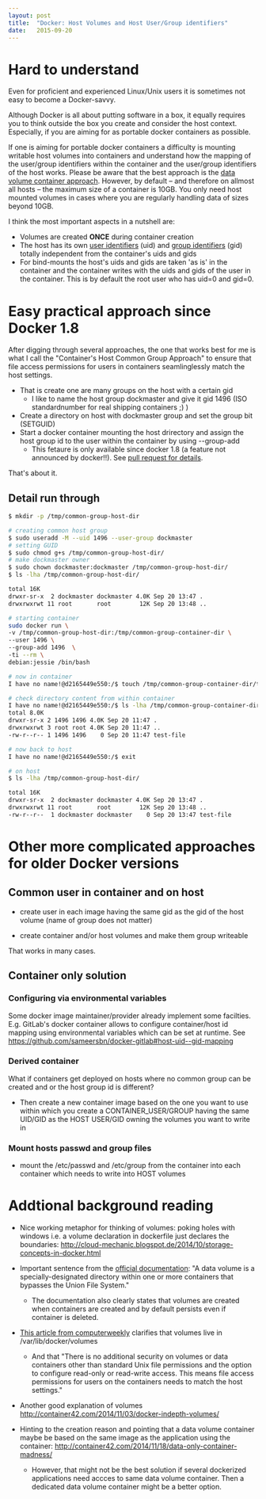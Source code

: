 ```yaml
---
layout: post
title:  "Docker: Host Volumes and Host User/Group identifiers"
date:   2015-09-20
---
```



# Hard to understand

Even for proficient and experienced Linux/Unix users it is sometimes
not easy to become a Docker-savvy.

Although Docker is all about putting software in a box, it equally
requires you to think outside the box you create and consider the host
context. Especially, if you are aiming for as portable docker
containers as possible.

If one is aiming for portable docker containers a difficulty is
mounting writable host volumes into containers and understand how the
mapping of the user/group identifiers within the container and the
user/group identifiers of the host works. Please be aware that the
best approach is the
[data volume container approach](https://docs.docker.com/userguide/dockervolumes/#creating-and-mounting-a-data-volume-container). However,
by default &ndash; and therefore on allmost all hosts &ndash; the
maximum size of a container is 10GB. You only need host mounted
volumes in cases where you are regularly handling data of sizes beyond
10GB.

I think the most important aspects in a nutshell are:

* Volumes are created **ONCE** during container creation
* The host has its own
[user identifiers](https://en.wikipedia.org/wiki/User_identifier)
(uid) and
[group identifiers](https://en.wikipedia.org/wiki/Group_identifier)
(gid) totally independent from the container's uids and gids
* For bind-mounts the host's uids and gids are taken 'as is' in the
  container and the container writes with the uids and gids of the
  user in the container. This is by default the root user who has
  uid=0 and gid=0.

# Easy practical approach since Docker 1.8

After digging through several approaches, the one that works best for
me is what I call the 
"Container's Host Common Group Approach" to ensure that file access
permissions for users in containers seamlinglessly match the host
settings.

* That is create one are many groups on the host with a certain gid
    * I like to name the host group dockmaster and give it gid 1496
      (ISO standardnumber for real shipping containers ;) )
* Create a directory on host with dockmaster group and set the group
  bit (SETGUID)
* Start a docker container mounting the host drirectory and assign the
host group id to the user within the container by using --group-add
  * This fetaure is only available since docker 1.8 (a feature not
announced by docker!!). See [pull request for details](https://github.com/docker/docker/pull/10717). 

That's about it.

## Detail run through


```bash
$ mkdir -p /tmp/common-group-host-dir

# creating common host group
$ sudo useradd -M --uid 1496 --user-group dockmaster
# setting GUID
$ sudo chmod g+s /tmp/common-group-host-dir/
# make dockmaster owner
$ sudo chown dockmaster:dockmaster /tmp/common-group-host-dir/
$ ls -lha /tmp/common-group-host-dir/

total 16K
drwxr-sr-x  2 dockmaster dockmaster 4.0K Sep 20 13:47 .
drwxrwxrwt 11 root       root        12K Sep 20 13:48 ..

# starting container 
sudo docker run \
-v /tmp/common-group-host-dir:/tmp/common-group-container-dir \
--user 1496 \
--group-add 1496  \
-ti --rm \
debian:jessie /bin/bash

# now in container
I have no name!@d2165449e550:/$ touch /tmp/common-group-container-dir/test-file

# check directory content from within container
I have no name!@d2165449e550:/$ ls -lha /tmp/common-group-container-dir/
total 8.0K
drwxr-sr-x 2 1496 1496 4.0K Sep 20 11:47 .
drwxrwxrwt 3 root root 4.0K Sep 20 11:47 ..
-rw-r--r-- 1 1496 1496    0 Sep 20 11:47 test-file

# now back to host
I have no name!@d2165449e550:/$ exit

# on host
$ ls -lha /tmp/common-group-host-dir/

total 16K
drwxr-sr-x  2 dockmaster dockmaster 4.0K Sep 20 13:47 .
drwxrwxrwt 11 root       root        12K Sep 20 13:48 ..
-rw-r--r--  1 dockmaster dockmaster    0 Sep 20 13:47 test-file
```


# Other more complicated approaches for older Docker versions

## Common user in container and on host

* create user in each image having the same gid as the gid of the host
volume (name of group does not matter)

* create container and/or host volumes and make them group writeable

That works in many cases.

## Container only solution

### Configuring via environmental variables 

Some docker image maintainer/provider already implement some
facilties. E.g. GitLab's docker container allows to configure
container/host id mapping using environmental variables which can be
set at runtime. See
https://github.com/sameersbn/docker-gitlab#host-uid--gid-mapping

### Derived container

What if containers get deployed on hosts where no common group can be
created and or the host group id is different?

* Then create a new container image based on the one you want to use
  within which you create a CONTAINER_USER/GROUP having the same
  UID/GID as the HOST USER/GID owning the volumes you want to write in

### Mount hosts passwd and group files

* mount the /etc/passwd and /etc/group from the container into each
  container which needs to write into HOST volumes

  
# Addtional background reading

* Nice working metaphor for thinking of volumes: poking holes with
  windows i.e. a volume declaration in dockerfile just declares the
  boundaries:
  http://cloud-mechanic.blogspot.de/2014/10/storage-concepts-in-docker.html

* Important sentence from the
[official documentation](https://docs.docker.com/userguide/dockervolumes/):
"A data volume is a specially-designated directory within one or more
containers that bypasses the Union File System."
  * The documentation also clearly states that volumes are created
when containers are created and by default persists even if container
is deleted.

* [This article from computerweekly](http://www.computerweekly.com/feature/Docker-storage-101-How-storage-works-in-Docker)
  clarifies that volumes live in /var/lib/docker/volumes
  * And that "There is no additional security on volumes or data
containers other than standard Unix file permissions and the option to
configure read-only or read-write access. This means file access
permissions for users on the containers needs to match the host
settings."

* Another good explanation of volumes http://container42.com/2014/11/03/docker-indepth-volumes/


* Hinting to the creation reason and pointing that a data volume
  container maybe be based on the same image as the application using
  the container:
  http://container42.com/2014/11/18/data-only-container-madness/
  * However, that might not be the best solution if several dockerized
    applications need accces to same data volume container. Then a
    dedicated data volume container might be a better option.
